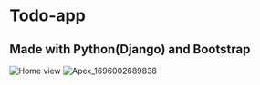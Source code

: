 # Todo-app

## Made with Python(Django) and Bootstrap
![Home view](https://github.com/Osagie007/Todo-app/assets/67745253/c69af4c9-f210-4087-b1ff-4dc7e9b767c2)
![Apex_1696002689838](https://github.com/Osagie007/Todo-app/assets/67745253/7e7b7fa7-8936-4e3f-8a15-7592c26d81e5)
